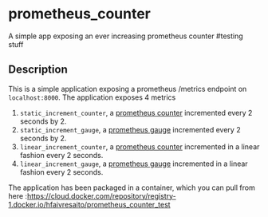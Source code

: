 
# prometheus_counter
A simple app exposing an ever increasing prometheus counter
#testing stuff
## Description
This is a simple application exposing a prometheus /metrics endpoint on `localhost:8000`.
The application exposes 4 metrics
1. `static_increment_counter`, a [prometheus counter](https://github.com/prometheus/client_python#counter) incremented every 2 seconds by 2.
2. `static_increment_gauge`, a [prometheus gauge](https://github.com/prometheus/client_python#gauge) incremented every 2 seconds by 2.
3. `linear_increment_counter`, a [prometheus counter](https://github.com/prometheus/client_python#counter) incremented in a linear fashion every 2 seconds.
4. `linear_increment_gauge`, a [prometheus gauge](https://github.com/prometheus/client_python#gauge) incremented in a linear fashion every 2 seconds.

The application has been packaged in a container, which you can pull from here :https://cloud.docker.com/repository/registry-1.docker.io/hfaivresaito/prometheus_counter_test
